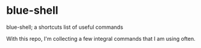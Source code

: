 # blue-shell
blue-shell; a shortcuts list of useful commands

With this repo, I'm collecting a few integral commands that I am using often. 
